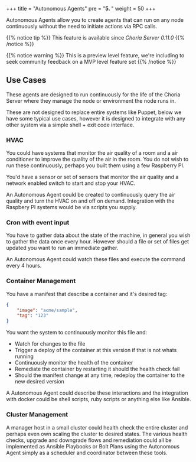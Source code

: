 +++
title = "Autonomous Agents"
pre = "<b>5. </b>"
weight = 50
+++

Autonomous Agents allow you to create agents that can run on any node continuously without the need to initiate actions via RPC calls.

{{% notice tip %}}
This feature is available since *Choria Server 0.11.0*
{{% /notice %}}

{{% notice warning %}}
This is a preview level feature, we're including to seek community feedback on a MVP level feature set
{{% /notice %}}

## Use Cases

These agents are designed to run continuously for the life of the Choria Server where they manage the node or environment the node runs in.

These are not designed to replace entire systems like Puppet, below we have some typical use cases, however it is designed to integrate with any other system via a simple shell + exit code interface.

### HVAC

You could have systems that monitor the air quality of a room and a air conditioner to improve the quality of the air in the room.  You do not wish to run these continuously, perhaps you built them using a few Raspberry PI.

You'd have a sensor or set of sensors that monitor the air quality and a network enabled switch to start and stop your HVAC.

An Autonomous Agent could be created to continuously query the air quality and turn the HVAC on and off on demand. Integration with the Raspbery PI systems would be via scripts you supply.

### Cron with event input

You have to gather data about the state of the machine, in general you wish to gather the data once every hour. However should a file or set of files get updated you want to run an immediate gather.

An Autonomous Agent could watch these files and execute the command every 4 hours.

### Container Management

You have a manifest that describe a container and it's desired tag:

```json
{
    "image": "acme/sample",
    "tag": "123"
}
```

You want the system to continuously monitor this file and:

 * Watch for changes to the file
 * Trigger a deploy of the container at this version if that is not whats running
 * Continuously monitor the health of the container
 * Remediate the container by restarting it should the health check fail
 * Should the manifest change at any time, redeploy the container to the new desired version

 A Autonomous Agent could describe these interactions and the integration with docker could be shell scripts, ruby scripts or anything else like Ansible.

### Cluster Management

A manager host in a small cluster could health check the entire cluster and perhaps even own scaling the cluster to desired states.  The various health checks, upgrade and downgrade flows and remediation could all be implemented as Ansible Playbooks or Bolt Plans using the Autonomous Agent simply as a scheduler and coordinator between these tools.